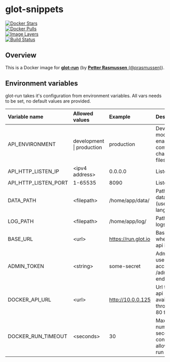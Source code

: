 glot-snippets
=============

[![Docker Stars](https://img.shields.io/docker/stars/javierprovecho/glot-run.svg?style=flat-square)](https://hub.docker.com/r/javierprovecho/glot-run/)  
[![Docker Pulls](https://img.shields.io/docker/pulls/javierprovecho/glot-run.svg?style=flat-square)](https://hub.docker.com/r/javierprovecho/glot-run/)  
[![Image Layers](https://badge.imagelayers.io/javierprovecho/glot-run.svg)](https://imagelayers.io/?images=javierprovecho/glot-run 'Show Image Layers at imagelayers.io')  
[![Build Status](https://travis-ci.org/javierprovecho/glot-run.svg?branch=master)](https://travis-ci.org/javierprovecho/glot-run)  

## Overview
This is a Docker image for [**glot-run**](https://github.com/prasmussen/glot-run) (by [**Petter Rasmussen** (@prasmussen)](https://github.com/prasmussen)). 

## Environment variables
glot-run takes it's configuration from environment variables.
All vars needs to be set, no default values are provided.

| Variable name        | Allowed values                | Example             | Description                                                   |
|:---------------------|:------------------------------|:--------------------|:--------------------------------------------------------------|
| API_ENVIRONMENT      | development &#124; production | production          | Development mode will enable auto compiling of changed files  |
| API_HTTP_LISTEN_IP   | &lt;ipv4 address&gt;          | 0.0.0.0             | Listen ip                                                     |
| API_HTTP_LISTEN_PORT | 1-65535                       | 8090                | Listen port                                                   |
| DATA_PATH            | &lt;filepath&gt;              | /home/app/data/     | Path to save data files (users, languages)                    |
| LOG_PATH             | &lt;filepath&gt;              | /home/app/log/      | Path to save logs                                             |
| BASE_URL             | &lt;url&gt;                   | https://run.glot.io | Base url to where the api is hosted                           |
| ADMIN_TOKEN          | &lt;string&gt;                | some-secret         | Admin token used to access the /admin endpoints               |
| DOCKER_API_URL       | &lt;url&gt;                   | http://10.0.0.125   | Url to docker api (must be available through port 80 for now) |
| DOCKER_RUN_TIMEOUT   | &lt;seconds&gt;               | 30                  | Maximum number of seconds a container is allowed to run       |

